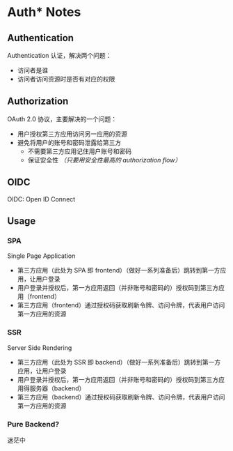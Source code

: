 # Auth\* Notes

## Authentication

Authentication 认证，解决两个问题：

-   访问者是谁
-   访问者访问资源时是否有对应的权限

## Authorization

OAuth 2.0 协议，主要解决的一个问题：

-   用户授权第三方应用访问另一应用的资源
-   避免将用户的账号和密码泄露给第三方
    -   不需要第三方应用记住用户账号和密码
    -   保证安全性 _（只要用安全性最高的 authorization flow）_

## OIDC

OIDC: Open ID Connect

## Usage

### SPA

Single Page Application

-   第三方应用（此处为 SPA 即 frontend）（做好一系列准备后）跳转到第一方应用，让用户登录
-   用户登录并授权后，第一方应用返回（并非账号和密码的）授权码到第三方应用（frontend）
-   第三方应用（frontend）通过授权码获取刷新令牌、访问令牌，代表用户访问第一方应用的资源

### SSR

Server Side Rendering

-   第三方应用（此处为 SSR 即 backend）（做好一系列准备后）跳转到第一方应用，让用户登录
-   用户登录并授权后，第一方应用返回（并非账号和密码的）授权码到第三方应用得服务器（backend）
-   第三方应用（backend）通过授权码获取刷新令牌、访问令牌，代表用户访问第一方应用的资源

### Pure Backend?

迷茫中
